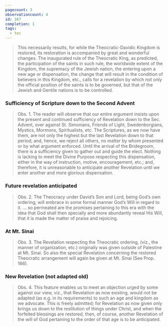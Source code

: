 ```yaml
---
pagecount: 3
observationcount: 4
id: 167
completion: 1
tags:
  - toc
---
```

>This necessarily results, for while the Theocratic-Davidic Kingdom is restored, its restoration is accompanied by great and wonderful changes. The inaugurated rule of the Theocratic King, as predicted, the participation of the saints in such rule, the worldwide extent of the Kingdom, the supremacy of the Jewish nation, the entering upon a new age or dispensation, the change that will result in the condition of believers in this Kingdom, etc., calls for a revelation by which not only the official position of the saints is to be governed, but that of the Jewish and Gentile nations is to be controlled.
### Sufficiency of Scripture down to the Second Advent
>Obs. 1. The reader will observe that our entire argument insists upon the present and continued sufficiency of Revelation down to the Sec. Advent, over against St. Simonians, Friends of Light, Swedenborgians, Mystics, Mormons, Spiritualists, etc. The Scriptures, as we now have them, are not only the highest but the last Revelation down to that period; and, hence, we reject all others, no matter by whom presented or by what argument enforced. Until the arrival of the Bridegroom, there is a sufficiency given to gather out and guide the elect. Nothing is lacking to meet the Divine Purpose respecting this dispensation, either in the way of instruction, motive, encouragement, etc.; and, therefore, it is unreasonable to anticipate another Revelation until we enter another and more glorious dispensation.
### Future revelation anticipated
>Obs. 2. The Theocracy under David’s Son and Lord, being God’s own ordering, will embrace in some formal manner God’s Will in regard to it.
>...
>so permeated are the promises pertaining to this era with the idea that God shall then specially and more abundantly reveal His Will, that it is made the matter of praise and rejoicing.
### At Mt. Sinai
>Obs. 3. The Revelation respecting the Theocratic ordering, (viz., the manner of organization, etc.) originally was given outside of Palestine at Mt. Sinai. So also the special Revelation concerning the restored Theocratic arrangement will again be given at Mt. Sinai (See Prop. 166).
### New Revelation (not adapted old)
>Obs. 4. This feature enables us to meet an objection urged by some against our view, viz., that Revelation as now existing, would not be adapted (as e.g. in its requirements) to such an age and kingdom as we advocate. This is freely admitted; for Revelation as now given only brings us down to the restitution of things under Christ, and when the forfeited blessings are restored, then, of course, another Revelation of the will of God pertaining to the order of that age is to be anticipated.


